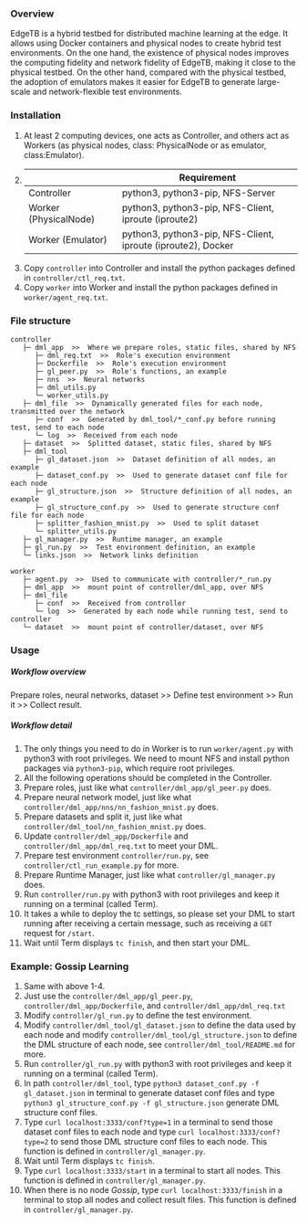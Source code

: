### Overview

EdgeTB is a hybrid testbed for distributed machine learning at the edge. It allows using Docker containers and physical
nodes to create hybrid test environments. On the one hand, the existence of physical nodes improves the computing
fidelity and network fidelity of EdgeTB, making it close to the physical testbed. On the other hand, compared with the
physical testbed, the adoption of emulators makes it easier for EdgeTB to generate large-scale and network-flexible test
environments.

### Installation

1. At least 2 computing devices, one acts as Controller, and others act as Workers (as physical nodes, class:
   PhysicalNode or as emulator, class:Emulator).
2. | |Requirement|
   | --- | --- |
   |Controller|python3, python3-pip, NFS-Server|
   |Worker (PhysicalNode)|python3, python3-pip, NFS-Client, iproute (iproute2)|
   |Worker (Emulator)|python3, python3-pip, NFS-Client, iproute (iproute2), Docker|
3. Copy ```controller``` into Controller and install the python packages defined in ```controller/ctl_req.txt```.
4. Copy ```worker``` into Worker and install the python packages defined in ```worker/agent_req.txt```.

### File structure

```
controller
   ├─ dml_app  >>  Where we prepare roles, static files, shared by NFS
      ├─ dml_req.txt  >>  Role's execution environment
      ├─ Dockerfile  >>  Role's execution environment
      ├─ gl_peer.py  >>  Role's functions, an example
      ├─ nns  >>  Neural networks
      ├─ dml_utils.py
      └─ worker_utils.py
   ├─ dml_file  >>  Dynamically generated files for each node, transmitted over the network
      ├─ conf  >>  Generated by dml_tool/*_conf.py before running test, send to each node
      └─ log  >>  Received from each node
   ├─ dataset  >>  Splitted dataset, static files, shared by NFS
   ├─ dml_tool
      ├─ gl_dataset.json  >>  Dataset definition of all nodes, an example
      ├─ dataset_conf.py  >>  Used to generate dataset conf file for each node
      ├─ gl_structure.json  >>  Structure definition of all nodes, an example
      ├─ gl_structure_conf.py  >>  Used to generate structure conf file for each node
      ├─ splitter_fashion_mnist.py  >>  Used to split dataset
      └─ splitter_utils.py
   ├─ gl_manager.py  >>  Runtime manager, an example
   ├─ gl_run.py  >>  Test environment definition, an example
   └─ links.json  >>  Network links definition
   
worker
   ├─ agent.py  >>  Used to communicate with controller/*_run.py
   ├─ dml_app  >>  mount point of controller/dml_app, over NFS
   ├─ dml_file
      ├─ conf  >>  Received from controller
      └─ log  >>  Generated by each node while running test, send to controller
   └─ dataset  >>  mount point of controller/dataset, over NFS
```

### Usage

##### Workflow overview

Prepare roles, neural networks, dataset >> Define test environment >> Run it >>  Collect result.

##### Workflow detail

1. The only things you need to do in Worker is to run ```worker/agent.py``` with python3 with root privileges. We need
   to mount NFS and install python packages via ```python3-pip```, which require root privileges.
2. All the following operations should be completed in the Controller.
3. Prepare roles, just like what ```controller/dml_app/gl_peer.py``` does.
4. Prepare neural network model, just like what ```controller/dml_app/nns/nn_fashion_mnist.py``` does.
5. Prepare datasets and split it, just like what ```controller/dml_tool/nn_fashion_mnist.py``` does.
6. Update ```controller/dml_app/Dockerfile``` and ```controller/dml_app/dml_req.txt``` to meet your DML.
7. Prepare test environment ```controller/run.py```, see ```controller/ctl_run_example.py```  for more.
8. Prepare Runtime Manager, just like what ```controller/gl_manager.py```  does.
9. Run ```controller/run.py``` with python3 with root privileges and keep it running on a terminal (called Term).
10. It takes a while to deploy the tc settings, so please set your DML to start running after receiving a certain
    message, such as receiving a ```GET``` request for ```/start```.
11. Wait until Term displays ```tc finish```, and then start your DML.

### Example: Gossip Learning

1. Same with above 1-4.
2. Just use the ```controller/dml_app/gl_peer.py```, ```controller/dml_app/Dockerfile```,
   and ```controller/dml_app/dml_req.txt```
3. Modify ```controller/gl_run.py```  to define the test environment.
4. Modify ```controller/dml_tool/gl_dataset.json``` to define the data used by each node and
   modify ```controller/dml_tool/gl_structure.json``` to define the DML structure of each node,
   see ```controller/dml_tool/README.md``` for more.
5. Run ```controller/gl_run.py``` with python3 with root privileges and keep it running on a terminal (called Term).
6. In path ```controller/dml_tool```, type ```python3 dataset_conf.py -f gl_dataset.json``` in terminal to generate
   dataset conf files and type ```python3 gl_structure_conf.py -f gl_structure.json```  generate DML structure conf
   files.
7. Type ```curl localhost:3333/conf?type=1``` in a terminal to send those dataset conf files to each node and
   type ```curl localhost:3333/conf?type=2``` to send those DML structure conf files to each node. This function is
   defined in ```controller/gl_manager.py```.
8. Wait until Term displays ```tc finish```.
9. Type ```curl localhost:3333/start``` in a terminal to start all nodes. This function is defined
   in ```controller/gl_manager.py```.
10. When there is no node _Gossip_, type ```curl localhost:3333/finish``` in a terminal to stop all nodes and collect
    result files. This function is defined in ```controller/gl_manager.py```.
